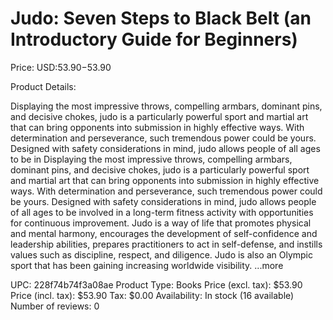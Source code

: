 # Judo: Seven Steps to Black Belt (an Introductory Guide for Beginners)

Price: USD:$53.90-$53.90

Product Details:

Displaying the most impressive throws, compelling armbars, dominant pins, and decisive chokes, judo is a particularly powerful sport and martial art that can bring opponents into submission in highly effective ways. With determination and perseverance, such tremendous power could be yours. Designed with safety considerations in mind, judo allows people of all ages to be in Displaying the most impressive throws, compelling armbars, dominant pins, and decisive chokes, judo is a particularly powerful sport and martial art that can bring opponents into submission in highly effective ways. With determination and perseverance, such tremendous power could be yours. Designed with safety considerations in mind, judo allows people of all ages to be involved in a long-term fitness activity with opportunities for continuous improvement. Judo is a way of life that promotes physical and mental harmony, encourages the development of self-confidence and leadership abilities, prepares practitioners to act in self-defense, and instills values such as discipline, respect, and diligence. Judo is also an Olympic sport that has been gaining increasing worldwide visibility. ...more

UPC: 228f74b74f3a08ae
Product Type: Books
Price (excl. tax): $53.90
Price (incl. tax): $53.90
Tax: $0.00
Availability: In stock (16 available)
Number of reviews: 0